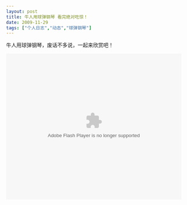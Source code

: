 ```yaml
---
layout: post
title: 牛人用球弹钢琴 看完绝对吃惊！		
date: 2009-11-29
tags: ["个人日志","动态","球弹钢琴"]
---
```


牛人用球弹钢琴，废话不多说，一起来欣赏吧！

<object classid="clsid:d27cdb6e-ae6d-11cf-96b8-444553540000" width="480" height="400" codebase="http://download.macromedia.com/pub/shockwave/cabs/flash/swflash.cab#version=6,0,40,0"><param name="align" value="middle" /><param name="src" value="v.swf" /><param name="quality" value="high" /><embed type="application/x-shockwave-flash" width="480" height="400" src="http://player.youku.com/player.php/sid/XNzgxNjMyMA==/v.swf" align="middle" quality="high"></embed></object>		